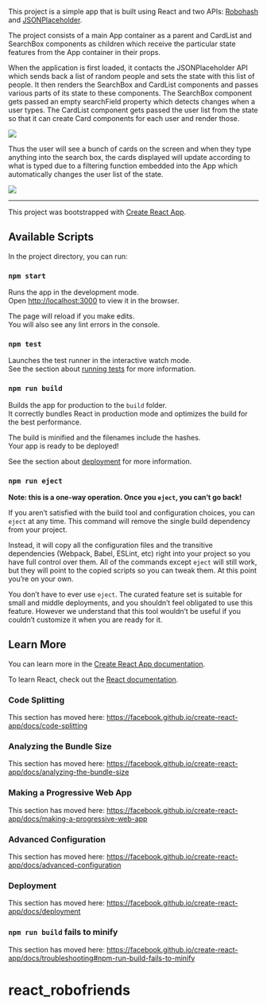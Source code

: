 This project is a simple app that is built using React and two APIs: [Robohash](https://robohash.org/) and [JSONPlaceholder](https://jsonplaceholder.typicode.com/).

The project consists of a main App container as a parent and CardList and SearchBox components as children which receive the particular state features from the App container in their props. 

When the application is first loaded, it contacts the JSONPlaceholder API which sends back a list of random people and sets the state with this list of people. It then renders the SearchBox and CardList components and passes various parts of its state to these components. The SearchBox component gets passed an empty searchField property which detects changes when a user types. The CardList component gets passed the user list from the state so that it can create Card components for each user and render those. 

<img src="https://drive.google.com/open?id=1uovvbl_-t-hSup4H89C8e1aZT4BM07PD" />

Thus the user will see a bunch of cards on the screen and when they type anything into the search box, the cards displayed will update according to what is typed due to a filtering function embedded into the App which automatically changes the user list of the state.

<img src="https://drive.google.com/open?id=1gIOvCW-N4PwbDbgCmDQWxhsS5gc0Bsf2" />

---

This project was bootstrapped with [Create React App](https://github.com/facebook/create-react-app).

## Available Scripts

In the project directory, you can run:

### `npm start`

Runs the app in the development mode.<br>
Open [http://localhost:3000](http://localhost:3000) to view it in the browser.

The page will reload if you make edits.<br>
You will also see any lint errors in the console.

### `npm test`

Launches the test runner in the interactive watch mode.<br>
See the section about [running tests](https://facebook.github.io/create-react-app/docs/running-tests) for more information.

### `npm run build`

Builds the app for production to the `build` folder.<br>
It correctly bundles React in production mode and optimizes the build for the best performance.

The build is minified and the filenames include the hashes.<br>
Your app is ready to be deployed!

See the section about [deployment](https://facebook.github.io/create-react-app/docs/deployment) for more information.

### `npm run eject`

**Note: this is a one-way operation. Once you `eject`, you can’t go back!**

If you aren’t satisfied with the build tool and configuration choices, you can `eject` at any time. This command will remove the single build dependency from your project.

Instead, it will copy all the configuration files and the transitive dependencies (Webpack, Babel, ESLint, etc) right into your project so you have full control over them. All of the commands except `eject` will still work, but they will point to the copied scripts so you can tweak them. At this point you’re on your own.

You don’t have to ever use `eject`. The curated feature set is suitable for small and middle deployments, and you shouldn’t feel obligated to use this feature. However we understand that this tool wouldn’t be useful if you couldn’t customize it when you are ready for it.

## Learn More

You can learn more in the [Create React App documentation](https://facebook.github.io/create-react-app/docs/getting-started).

To learn React, check out the [React documentation](https://reactjs.org/).

### Code Splitting

This section has moved here: https://facebook.github.io/create-react-app/docs/code-splitting

### Analyzing the Bundle Size

This section has moved here: https://facebook.github.io/create-react-app/docs/analyzing-the-bundle-size

### Making a Progressive Web App

This section has moved here: https://facebook.github.io/create-react-app/docs/making-a-progressive-web-app

### Advanced Configuration

This section has moved here: https://facebook.github.io/create-react-app/docs/advanced-configuration

### Deployment

This section has moved here: https://facebook.github.io/create-react-app/docs/deployment

### `npm run build` fails to minify

This section has moved here: https://facebook.github.io/create-react-app/docs/troubleshooting#npm-run-build-fails-to-minify
# react_robofriends
